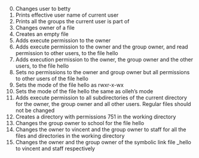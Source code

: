 0. Changes user to betty
1. Prints effective user name of current user
2. Prints all the groups the current user is part of
3. Changes owner of a file
4. Creates an empty file
5. Adds execute permission to the owner
6. Adds execute permission to the owner and the group owner, and read permission to other users, to the file hello
7. Adds execution permission to the owner, the group owner and the other users, to the file hello
8. Sets no permissions to the owner and group owner but all permissions to other users of the file hello
9. Sets the mode of the file hello as rwxr-x-wx
10. Sets the mode of the file hello the same as olleh’s mode
11. Adds execute permission to all subdirectories of the current directory for the owner, the group owner and all other users. Regular files should not be changed
12. Creates a directory with permissions 751 in the working directory
13. Changes the group owner to school for the file hello
14. Changes the owner to vincent and the group owner to staff for all the files and directories in the working directory
15. Changes the owner and the group owner of the symbolic link file _hello to vincent and staff respectively
